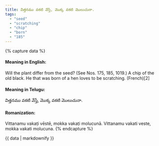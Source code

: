 ```yaml
---
title: విత్తనము వకటి వేస్తే, మొక్క వకటి మొలుచునా.
tags:
  - "seed"
  - "scratching"
  - "chip"
  - "born"
  - "185"
---
```


{% capture data %}
#### Meaning in English:
Will the plant differ from the seed?
(See Nos. 175, 185, 1019.)
A chip of the old black.
He that was born of a hen loves to be scratching. (French)[2]

#### Meaning in Telugu:
విత్తనము వకటి వేస్తే, మొక్క వకటి మొలుచునా.

#### Romanization:
Vittanamu vakaṭi vēstē, mokka vakaṭi molucunā.
Vittanamu vakati veste, mokka vakati molucuna.
{% endcapture %}

{{ data | markdownify }}

